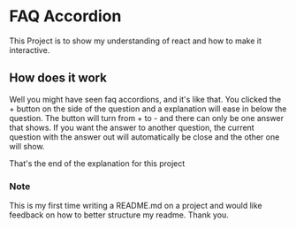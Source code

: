 # FAQ Accordion

This Project is to show my understanding of react and how to make it interactive. 

## How does it work 

Well  you might have seen faq accordions, and it's like that. You clicked the + button on the side of the question and a explanation will
ease in below the question. The button will turn from + to - and there can only be one answer that shows. 
If you want the answer to another question, the current question with the answer out will automatically be close and the other one will show.

That's the end of the explanation for this project

### Note

This is my first time writing a README.md on a project and would like feedback on how to better structure my readme. Thank you.
